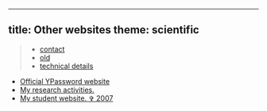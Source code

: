 -----
title: Other websites
theme: scientific
-----

> - [contact](/Scratch/en/about/contact/)
> - [old](/Scratch/en/about/old/)
> - [technical details](/Scratch/en/about/technical_details/)

- [Official YPassword website](http://ypassword.espozito.com)
- [My research activities.](http://yann.esposito.free.fr/recherche.php?css=blue&amp;lang=en)
- [My student website. &#x271E; 2007](http://yann.esposito.free.fr/)
